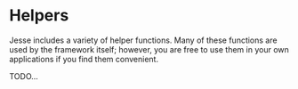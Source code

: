 # Helpers

Jesse includes a variety of helper functions. Many of these functions are used by the framework itself; however, you are free to use them in your own applications if you find them convenient.

TODO...
